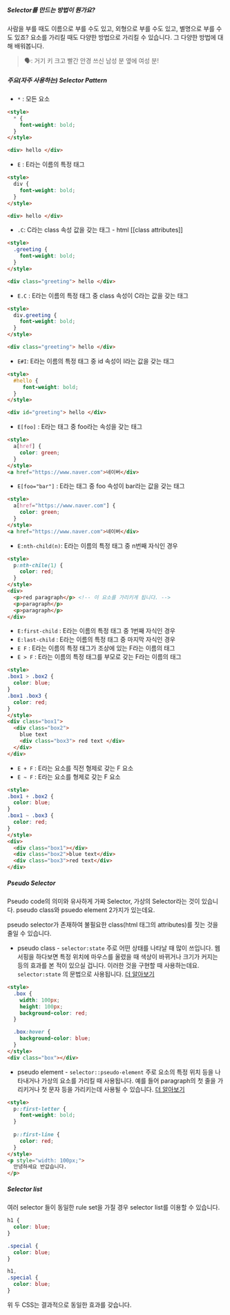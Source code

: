 ##### Selector를 만드는 방법이 뭔가요?
사람을 부를 때도 이름으로 부를 수도 있고, 외형으로 부를 수도 있고, 별명으로 부를 수도 있죠? 요소를 가리킬 때도 다양한 방법으로 가리킬 수 있습니다. 그 다양한 방법에 대해 배워봅니다.

> 🗣️: 거기 키 크고 빨간 안경 쓰신 남성 분 옆에 여성 분!

##### 주요(자주 사용하는) Selector Pattern
- `*` : 모든 요소
```html
<style>
  * {
    font-weight: bold;
  }
</style>

<div> hello </div>
```
- `E` : E라는 이름의 특정 태그 
```html
<style>
  div {
    font-weight: bold;
  }
</style>

<div> hello </div>
```
- `.C`: C라는 class 속성 값을 갖는 태그 - html [[class attributes]]
```html
<style>
  .greeting {
    font-weight: bold;
  }
</style>

<div class="greeting"> hello </div>
```
- `E.C` : E라는 이름의 특정 태그 중 class 속성이 C라는 값을 갖는 태그
```html
<style>
  div.greeting {
    font-weight: bold;
  }
</style>

<div class="greeting"> hello </div>
```
- `E#I`: E라는 이름의 특정 태그 중 id 속성이 I라는 값을 갖는 태그
```html
<style>
  #hello {
	 font-weight: bold;
  }
</style>

<div id="greeting"> hello </div>
```
- `E[foo]` : E라는 태그 중 foo라는 속성을 갖는 태그
```html
<style>
  a[href] {
    color: green;
  }
</style>
<a href="https://www.naver.com">네이버</div>
```
- `E[foo="bar"]` : E라는 태그 중 foo 속성이 bar라는 값을 갖는 태그
```html
<style>
  a[href="https://www.naver.com"] {
    color: green;
  }
</style>
<a href="https://www.naver.com">네이버</div>
```
- `E:nth-child(n)`: E라는 이름의 특정 태그 중  n번째 자식인 경우
```html
<style>
  p:nth-chile(1) {
    color: red;
  }
</style>
<div>
  <p>red paragraph</p> <!-- 이 요소를 가리키게 됩니다. -->
  <p>paragraph</p>
  <p>paragraph</p>
</div>
```
- `E:first-child` : E라는 이름의 특정 태그 중  1번째 자식인 경우
- `E:last-child` : E라는 이름의 특정 태그 중  마지막 자식인 경우
- `E F` : E라는 이름의 특정 태그가 조상에 있는 F라는 이름의 태그
- `E > F` : E라는 이름의 특정 태그를 부모로 갖는 F라는 이름의 태그
```html
<style>
.box1 > .box2 {
  color: blue;
}
.box1 .box3 {
  color: red;
}
</style>
<div class="box1">
  <div class="box2">
    blue text 
    <div class="box3"> red text </div>
  </div>
</div>
```
- `E + F` : E라는 요소를 직전 형제로 갖는 F 요소
- `E ~ F` : E라는 요소를 형제로 갖는 F 요소
```html
<style>
.box1 + .box2 {
  color: blue;
}
.box1 ~ .box3 {
  color: red;
}
</style>
<div>
  <div class="box1"></div>
  <div class="box2">blue text</div>
  <div class="box3">red text</div>
</div>
```

##### Pseudo Selector
Pseudo code의 의미와 유사하게 가짜 Selector, 가상의 Selector라는 것이 있습니다.
pseudo class와 psuedo element 2가지가 있는데요. 

pseudo selector가 존재하여 불필요한 class(html 태그의 attributes)를 짓는 것을 줄일 수 있습니다. 

- pseudo class -  `selector:state`
주로 어떤 상태를 나타날 때 많이 쓰입니다. 웹 서핑을 하다보면 특정 위치에 마우스를 올렸을 때 색상이 바뀌거나 크기가 커지는 등의 효과를 본 적이 있으실 겁니다. 이러한 것을 구현할 때 사용하는데요. `selector:state` 의 문법으로 사용됩니다. [더 알아보기](https://developer.mozilla.org/en-US/docs/Web/CSS/Pseudo-classes)

```html
<style>
  .box {
    width: 100px;
    height: 100px;
    background-color: red;
  }

  .box:hover {
    background-color: blue;
  }
</style>
<div class="box"></div>
```

- pseudo element - `selector::pseudo-element`
주로 요소의 특정 위치 등을 나타내거나 가상의 요소를 가리킬 때 사용됩니다. 예를 들어 paragraph의 첫 줄을 가리키거나 첫 문자 등을 가리키는데 사용될 수 있습니다. [더 알아보기](https://developer.mozilla.org/en-US/docs/Web/CSS/Pseudo-elements)

```html
<style>
  p::first-letter {
    font-weight: bold;
  }
  
  p::first-line {
    color: red;
  }
</style>
<p style="width: 100px;">
  안녕하세요 반갑습니다.
</p>
```

##### Selector list
여러 selector 들이 동일한 rule set을 가질 경우 selector list를 이용할 수 있습니다.

```css
h1 {
  color: blue;
}

.special {
  color: blue;
}
```

```css
h1,
.special {
  color: blue;
}
```

위 두 CSS는 결과적으로 동일한 효과를 갖습니다.